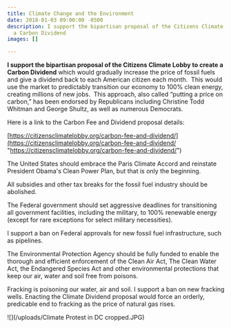 ```yaml
---
title: Climate Change and the Environment
date: 2018-01-03 09:00:00 -0500
description: I support the bipartisan proposal of the Citizens Climate Lobby to create
  a Carbon Dividend
images: []

---
```

**I support the bipartisan proposal of the Citizens Climate Lobby to create a Carbon Dividend** which would gradually increase the price of fossil fuels and give a dividend back to each American citizen each month.  This would use the market to predictably transition our economy to 100% clean energy, creating millions of new jobs.  This approach, also called “putting a price on carbon,” has been endorsed by Republicans including Christine Todd Whitman and George Shultz, as well as numerous Democrats.  

Here is a link to the Carbon Fee and Dividend proposal details:

[https://citizensclimatelobby.org/carbon-fee-and-dividend/](https://citizensclimatelobby.org/carbon-fee-and-dividend/ "https://citizensclimatelobby.org/carbon-fee-and-dividend/")

The United States should embrace the Paris Climate Accord and reinstate President Obama's Clean Power Plan, but that is only the beginning.

All subsidies and other tax breaks for the fossil fuel industry should be abolished.

The Federal government should set aggressive deadlines for transitioning all government facilities, including the military, to 100% renewable energy (except for rare exceptions for select military necessities).

I support a ban on Federal approvals for new fossil fuel infrastructure, such as pipelines.

The Environmental Protection Agency should be fully funded to enable the thorough and efficient enforcement of the Clean Air Act, The Clean Water Act, the Endangered Species Act and other environmental protections that keep our air, water and soil free from poisons.

Fracking is poisoning our water, air and soil. I support a ban on new fracking wells. Enacting the Climate Dividend proposal would force an orderly, predicable end to fracking as the price of natural gas rises.

![](/uploads/Climate Protest in DC cropped.JPG)